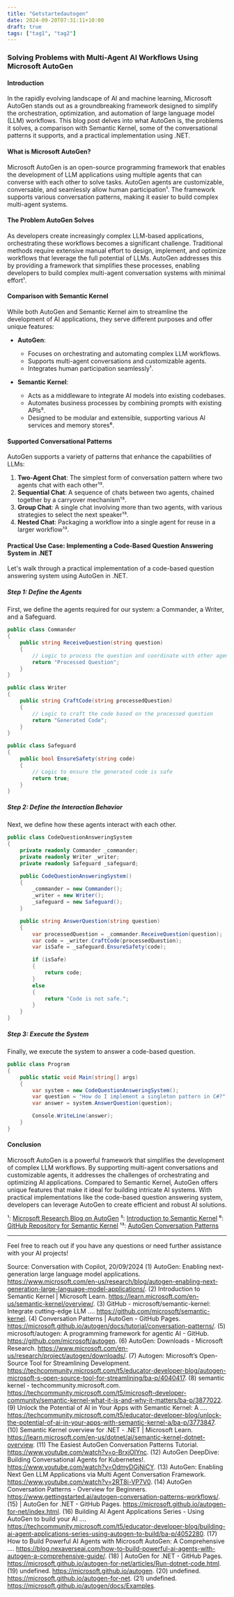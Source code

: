 ```yaml
---
title: "Getstartedautogen"
date: 2024-09-20T07:31:11+10:00
draft: true 
tags: ["tag1", "tag2"]
---
```


### Solving Problems with Multi-Agent AI Workflows Using Microsoft AutoGen

#### Introduction

In the rapidly evolving landscape of AI and machine learning, Microsoft AutoGen stands out as a groundbreaking framework designed to simplify the orchestration, optimization, and automation of large language model (LLM) workflows. This blog post delves into what AutoGen is, the problems it solves, a comparison with Semantic Kernel, some of the conversational patterns it supports, and a practical implementation using .NET.

#### What is Microsoft AutoGen?

Microsoft AutoGen is an open-source programming framework that enables the development of LLM applications using multiple agents that can converse with each other to solve tasks. AutoGen agents are customizable, conversable, and seamlessly allow human participation¹. The framework supports various conversation patterns, making it easier to build complex multi-agent systems.

#### The Problem AutoGen Solves

As developers create increasingly complex LLM-based applications, orchestrating these workflows becomes a significant challenge. Traditional methods require extensive manual effort to design, implement, and optimize workflows that leverage the full potential of LLMs. AutoGen addresses this by providing a framework that simplifies these processes, enabling developers to build complex multi-agent conversation systems with minimal effort¹.

#### Comparison with Semantic Kernel

While both AutoGen and Semantic Kernel aim to streamline the development of AI applications, they serve different purposes and offer unique features:

- **AutoGen**:
  - Focuses on orchestrating and automating complex LLM workflows.
  - Supports multi-agent conversations and customizable agents.
  - Integrates human participation seamlessly¹.

- **Semantic Kernel**:
  - Acts as a middleware to integrate AI models into existing codebases.
  - Automates business processes by combining prompts with existing APIs⁵.
  - Designed to be modular and extensible, supporting various AI services and memory stores⁶.

#### Supported Conversational Patterns

AutoGen supports a variety of patterns that enhance the capabilities of LLMs:

1. **Two-Agent Chat**: The simplest form of conversation pattern where two agents chat with each other¹³.
2. **Sequential Chat**: A sequence of chats between two agents, chained together by a carryover mechanism¹³.
3. **Group Chat**: A single chat involving more than two agents, with various strategies to select the next speaker¹³.
4. **Nested Chat**: Packaging a workflow into a single agent for reuse in a larger workflow¹³.

#### Practical Use Case: Implementing a Code-Based Question Answering System in .NET

Let's walk through a practical implementation of a code-based question answering system using AutoGen in .NET.

##### Step 1: Define the Agents

First, we define the agents required for our system: a Commander, a Writer, and a Safeguard.

```csharp
public class Commander
{
    public string ReceiveQuestion(string question)
    {
        // Logic to process the question and coordinate with other agents
        return "Processed Question";
    }
}

public class Writer
{
    public string CraftCode(string processedQuestion)
    {
        // Logic to craft the code based on the processed question
        return "Generated Code";
    }
}

public class Safeguard
{
    public bool EnsureSafety(string code)
    {
        // Logic to ensure the generated code is safe
        return true;
    }
}
```

##### Step 2: Define the Interaction Behavior

Next, we define how these agents interact with each other.

```csharp
public class CodeQuestionAnsweringSystem
{
    private readonly Commander _commander;
    private readonly Writer _writer;
    private readonly Safeguard _safeguard;

    public CodeQuestionAnsweringSystem()
    {
        _commander = new Commander();
        _writer = new Writer();
        _safeguard = new Safeguard();
    }

    public string AnswerQuestion(string question)
    {
        var processedQuestion = _commander.ReceiveQuestion(question);
        var code = _writer.CraftCode(processedQuestion);
        var isSafe = _safeguard.EnsureSafety(code);

        if (isSafe)
        {
            return code;
        }
        else
        {
            return "Code is not safe.";
        }
    }
}
```

##### Step 3: Execute the System

Finally, we execute the system to answer a code-based question.

```csharp
public class Program
{
    public static void Main(string[] args)
    {
        var system = new CodeQuestionAnsweringSystem();
        var question = "How do I implement a singleton pattern in C#?";
        var answer = system.AnswerQuestion(question);

        Console.WriteLine(answer);
    }
}
```

#### Conclusion

Microsoft AutoGen is a powerful framework that simplifies the development of complex LLM workflows. By supporting multi-agent conversations and customizable agents, it addresses the challenges of orchestrating and optimizing AI applications. Compared to Semantic Kernel, AutoGen offers unique features that make it ideal for building intricate AI systems. With practical implementations like the code-based question answering system, developers can leverage AutoGen to create efficient and robust AI solutions.

¹: [Microsoft Research Blog on AutoGen](https://www.microsoft.com/en-us/research/blog/autogen-enabling-next-generation-large-language-model-applications/)
⁵: [Introduction to Semantic Kernel](https://learn.microsoft.com/en-us/semantic-kernel/overview/)
⁶: [GitHub Repository for Semantic Kernel](https://github.com/microsoft/semantic-kernel)
¹³: [AutoGen Conversation Patterns](https://microsoft.github.io/autogen/docs/tutorial/conversation-patterns/)

---

Feel free to reach out if you have any questions or need further assistance with your AI projects!

Source: Conversation with Copilot, 20/09/2024
(1) AutoGen: Enabling next-generation large language model applications. https://www.microsoft.com/en-us/research/blog/autogen-enabling-next-generation-large-language-model-applications/.
(2) Introduction to Semantic Kernel | Microsoft Learn. https://learn.microsoft.com/en-us/semantic-kernel/overview/.
(3) GitHub - microsoft/semantic-kernel: Integrate cutting-edge LLM .... https://github.com/microsoft/semantic-kernel.
(4) Conversation Patterns | AutoGen - GitHub Pages. https://microsoft.github.io/autogen/docs/tutorial/conversation-patterns/.
(5) microsoft/autogen: A programming framework for agentic AI - GitHub. https://github.com/microsoft/autogen.
(6) AutoGen: Downloads - Microsoft Research. https://www.microsoft.com/en-us/research/project/autogen/downloads/.
(7) Autogen: Microsoft’s Open-Source Tool for Streamlining Development. https://techcommunity.microsoft.com/t5/educator-developer-blog/autogen-microsoft-s-open-source-tool-for-streamlining/ba-p/4040417.
(8) semantic kernel - techcommunity.microsoft.com. https://techcommunity.microsoft.com/t5/microsoft-developer-community/semantic-kernel-what-it-is-and-why-it-matters/ba-p/3877022.
(9) Unlock the Potential of AI in Your Apps with Semantic Kernel: A .... https://techcommunity.microsoft.com/t5/educator-developer-blog/unlock-the-potential-of-ai-in-your-apps-with-semantic-kernel-a/ba-p/3773847.
(10) Semantic Kernel overview for .NET - .NET | Microsoft Learn. https://learn.microsoft.com/en-us/dotnet/ai/semantic-kernel-dotnet-overview.
(11) The Easiest AutoGen Conversation Patterns Tutorial. https://www.youtube.com/watch?v=o-BrxjOIYnc.
(12) AutoGen DeepDive: Building Conversational Agents for Kubernetes!. https://www.youtube.com/watch?v=OdmyDGjNiCY.
(13) AutoGen: Enabling Next Gen LLM Applications via Multi Agent Conversation Framework. https://www.youtube.com/watch?v=2RT8i-VP7V0.
(14) AutoGen Conversation Patterns - Overview for Beginners. https://www.gettingstarted.ai/autogen-conversation-patterns-workflows/.
(15) | AutoGen for .NET - GitHub Pages. https://microsoft.github.io/autogen-for-net/index.html.
(16) Building AI Agent Applications Series - Using AutoGen to build your AI .... https://techcommunity.microsoft.com/t5/educator-developer-blog/building-ai-agent-applications-series-using-autogen-to-build/ba-p/4052280.
(17) How to Build Powerful AI Agents with Microsoft AutoGen: A Comprehensive .... https://blog.nexaverseai.com/how-to-build-powerful-ai-agents-with-autogen-a-comprehensive-guide/.
(18) | AutoGen for .NET - GitHub Pages. https://microsoft.github.io/autogen-for-net/articles/Run-dotnet-code.html.
(19) undefined. https://microsoft.github.io/autogen.
(20) undefined. https://microsoft.github.io/autogen-for-net.
(21) undefined. https://microsoft.github.io/autogen/docs/Examples.